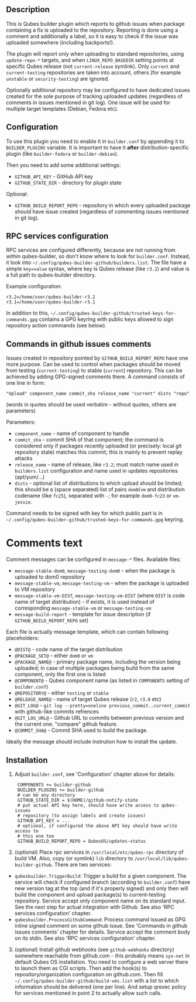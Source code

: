 Description
-----------

This is Qubes builder plugin which reports to github issues when package
containing a fix is uploaded to the repository. Reporting is done using a
comment and additionally a label, so it is easy to check if the issue was
uploaded somewhere (including backports!).

The plugin will report only when uploading to standard repositories, using
`update-repo-*` targets, and when `LINUX_REPO_BASEDIR` setting points at
specific Qubes release (not `current-release` symlink). Only `current` and
`current-testing` repositories are taken into account, others (for example
`unstable` or `security-testing`) are ignored.

Optionally additional repository may be configured to have dedicated issues
created for the sole purpose of tracking uploaded updates (regardless of
comments in issues mentioned in git log). One issue will be used for multiple
target templates (Debian, Fedora etc).

Configuration
-------------

To use this plugin you need to enable it in  `builder.conf` by appending it to
`BUILDER_PLUGINS` variable. It is important to have it **after**
distribution-specific plugin (like `builder-fedora` or `builder-debian`).

Then you need to add some additional settings:

 * `GITHUB_API_KEY` - GitHub API key
 * `GITHUB_STATE_DIR` - directory for plugin state

Optional:

 * `GITHUB_BUILD_REPORT_REPO` - repository in which every uploaded package
   should have issue created (regardless of commenting issues mentioned in git
   log).


RPC services configuration
--------------------------

RPC services are configured differently, because are not running from within
qubes-builder, so don't know where to look for `builder.conf`. Instead, it look
into `~/.config/qubes-builder-github/builders.list`. The file have a simple
`key=value` syntax, where key is Qubes release (like `r3.2`) and value is a
full path to qubes-builder directory.

Example configuration:

    r3.2=/home/user/qubes-builder-r3.2
    r3.1=/home/user/qubes-builder-r3.1

In addition to this,
`~/.config/qubes-builder-github/trusted-keys-for-commands.gpg` contains a
GPG keyring with public keys allowed to sign repository action commands (see below).

Commands in github issues comments
----------------------------------

Issues created in repository pointed by `GITHUB_BUILD_REPORT_REPO` have one
more purpose. Can be used to control when packages should be moved from testing
(`current-testing`) to stable (`current`) repository. This can be achieved by
adding GPG-signed comments there. A command consists of one line in form:

    "Upload" component_name commit_sha release_name "current" dists "repo"

(words in quotes should be used verbatim - without quotes, others are parameters)

Parameters:

  - `component_name` - name of component to handle
  - `commit_sha` - commit SHA of that component; the command is considered only
    if packages recently uploaded (or precisely: local git repository state)
    matches this commit; this is mainly to prevent replay attacks
  - `release_name` - name of release, like `r3.2`; must match name used in
    `builders.list` configuration and name used in updates repositories
    (apt/yum/...)
  - `dists` - optional list of distributions to which upload should be limited;
    this should be a (space separated) list of pairs `dom0`/`vm` and distribution
    codename (like `fc25`), separated with `-`; for example `dom0-fc23` or
    `vm-jessie`.

Command needs to be signed with key for which public part is in
`~/.config/qubes-builder-github/trusted-keys-for-commands.gpg` keyring.

Comments text
=============

Comment messages can be configured in `message-*` files. Available files:
 * `message-stable-dom0`, `message-testing-dom0` - when the package is uploaded to
   dom0 repository
 * `message-stable-vm`, `message-testing-vm` - when the package is uploaded to
   VM repository
 * `message-stable-vm-DIST`, `message-testing-vm-DIST` (where `DIST` is code
   name of target distribution) - if exists, it is used instead of
   corresponding `message-stable-vm` or `message-testing-vm`
 * `message-build-report` - template for issue description (if
   `GITHUB_BUILD_REPORT_REPO` set)

Each file is actually message template, which can contain following placeholders:
 * `@DIST@` - code name of the target distribution
 * `@PACKAGE_SET@` - either `dom0` or `vm`
 * `@PACKAGE_NAME@` - primary package name, including the version being
   uploaded; in case of multiple packages being build from the same component,
   only the first one is listed
 * `@COMPONENT@` - Qubes component name (as listed in `COMPONENTS` setting of `builder.conf`)
 * `@REPOSITORY@` - either `testing` or `stable`
 * `@RELEASE_NAME@` - name of target Qubes release (`r2`, `r3.0` etc)
 * `@GIT_LOG@` - `git log --pretty=oneline previous_commit..current_commit` with github-like commits refrences
 * `@GIT_LOG_URL@` - Github URL to commits between previous version and the current one. "compare" github feature.
 * `@COMMIT_SHA@` - Commit SHA used to build the package.

Ideally the message should include instrution how to install the update.

Installation
------------

1. Adjust `builder.conf`, see 'Configuration' chapter above for details:

        COMPONENTS += builder-github
        BUILDER_PLUGINS += builder-github
        # can be any directory
        GITHUB_STATE_DIR = $(HOME)/github-notify-state
        # put actual API key here, should have write access to qubes-issues
        # repository (to assign labels and create issues)
        GITHUB_API_KEY = ...
        # optional, if configured the above API key should have write access to
        # this one too
        GITHUB_BUILD_REPORT_REPO = QubesOS/updates-status

2. (optional) Place rpc services in `/usr/local/etc/qubes-rpc` directory of
   build VM. Also, copy (or symlink) `lib` directory to
   `/usr/local/lib/qubes-builder-github`. There are two services:

- `qubesbuilder.TriggerBuild`: Trigger a build for a given component. The
   service will check if configured branch (according to `builder.conf`) have
   new version tag at the top (and if it's properly signed) and only then will
   build the component and upload package(s) to current-testing repository.
   Service accept only component name on its standard input. See the next step
   for actual integration with Github. See also 'RPC services configuration'
   chapter.
- `qubesbuilder.ProcessGithubCommand`: Process command issued as GPG inline
   signed comment on some github issue. See 'Commands in github issues
   comments' chapter for details. Service accept the comment body on its stdin.
   See also 'RPC services configuration' chapter.

3. (optional) Install github webhooks (see `github-webhooks` directory)
   somewhere reachable from github.com - this probably means `sys-net` in
   default Qubes OS installation. You need to configure a web server there to
   launch them as CGI scripts. Then add the hook(s) to repository/organization
   configuration on github.com. Then fill
   `~/.config/qubes-builder-github/build-vms.list` with a list to which
   information should be delivered (one per line). And setup qrexec policy for
   services mentioned in point 2 to actually allow such calls.
